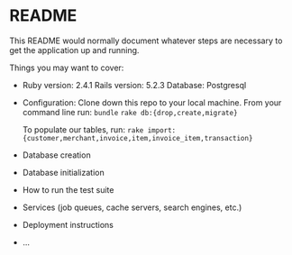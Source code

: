 # README

This README would normally document whatever steps are necessary to get the
application up and running.

Things you may want to cover:

* Ruby version: 2.4.1
  Rails version: 5.2.3
  Database: Postgresql

* Configuration:
  Clone down this repo to your local machine.
  From your command line run:
  `bundle`
  `rake db:{drop,create,migrate}`

  To populate our tables, run:
  `rake import:{customer,merchant,invoice,item,invoice_item,transaction}`

* Database creation

* Database initialization

* How to run the test suite

* Services (job queues, cache servers, search engines, etc.)

* Deployment instructions

* ...
